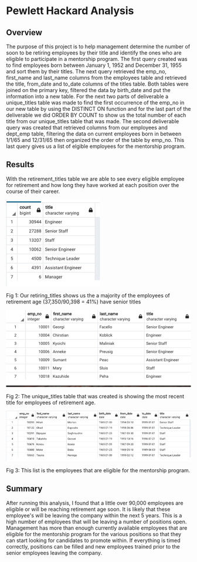 # Pewlett Hackard Analysis
## Overview
The purpose of this project is to help management determine the number of soon to be retiring employees by their title and identify the ones who are eligible to participate in a mentorship program. The first query created was to find employees born between January 1, 1952 and December 31, 1955 and sort them by their titles.  The next query retrieved the emp_no, first_name and last_name columns from the employees table and retrieved the title, from_date and to_date columns of the titles table. Both tables were joined on the primary key, filtered the data by birth_date and put the information into a new table.  For the next two parts of deliverable a unique_titles table was made to find the first occurrence of the emp_no in our new table by using the DISTINCT ON function and for the last part of the deliverable we did ORDER BY COUNT to show us the total number of each title from our unique_titles table that was made.   The second deliverable query was created that retrieved columns from our employees and dept_emp table, filtering the data on current employees born in between 1/1/65 and 12/31/65 then organized the order of the table by emp_no.  This last query gives us a list of elgible employees for the mentorship program. 

## Results
With the retirement_titles table we are able to see every eligible employee for retirement and how long they have worked at each position over the course of their career.

![](retiring_count.png) 

Fig 1: Our retiring_titles shows us the a majority of the employees of retirement age (37,350/90,398 = 41%) have senior titles


![](unique_titles.png)

Fig 2: The unique_titles table that was created is showing the most recent title for employees of retirement age.

![](mentorship_list.png)

Fig 3: This list is the employees that are eligible for the mentorship program.

## Summary
After running this analysis, I found that a little over 90,000 employees are eligible or will be reaching retirement age soon.  It is likely that these employee's will be leaving the company within the next 5 years.  This is a high number of employees that will be leaving a number of positions open.  Management has more than enough currently available employees that are eligible for the mentorship program for the various positions so that they can start looking for candidates to promote within.  If everything is timed correctly, positions can be filled and new employees trained prior to the senior employees leaving the company.

